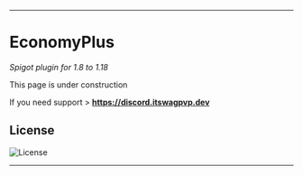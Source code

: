***
# EconomyPlus
 _Spigot plugin for 1.8 to 1.18_
 
This page is under construction

If you need support > **https://discord.itswagpvp.dev**

## License

![License](https://img.shields.io/github/license/ItsWagPvP/EconomyPlus?style=for-the-badge)

***
